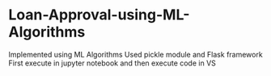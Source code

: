 # Loan-Approval-using-ML-Algorithms

Implemented using ML Algorithms
Used pickle module and Flask framework
First execute in jupyter notebook and then execute code in VS
